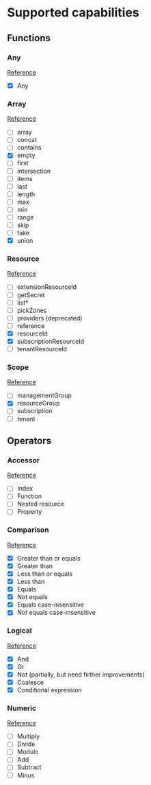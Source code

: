 # Supported capabilities

## Functions

### Any

[Reference](https://docs.microsoft.com/en-us/azure/azure-resource-manager/bicep/bicep-functions-any)

- [x] Any

### Array

[Reference](https://docs.microsoft.com/en-us/azure/azure-resource-manager/bicep/bicep-functions-array)

- [ ] array
- [ ] concat
- [ ] contains
- [x] empty
- [ ] first
- [ ] intersection
- [ ] items
- [ ] last
- [ ] length
- [ ] max
- [ ] min
- [ ] range
- [ ] skip
- [ ] take
- [x] union

### Resource

[Reference](https://docs.microsoft.com/en-us/azure/azure-resource-manager/bicep/bicep-functions-resource)

- [ ] extensionResourceId
- [ ] getSecret
- [ ] list*
- [ ] pickZones
- [ ] providers (deprecated)
- [ ] reference
- [x] resourceId
- [x] subscriptionResourceId
- [ ] tenantResourceId

### Scope

[Reference](https://docs.microsoft.com/en-us/azure/azure-resource-manager/bicep/bicep-functions-scope)

- [ ] managementGroup
- [x] resourceGroup
- [ ] subscription
- [ ] tenant

## Operators

### Accessor

[Reference](https://docs.microsoft.com/en-us/azure/azure-resource-manager/bicep/operators-access)

- [ ] Index
- [ ] Function
- [ ] Nested resource
- [ ] Property

### Comparison

[Reference](https://docs.microsoft.com/en-us/azure/azure-resource-manager/bicep/operators-comparison)

- [x] Greater than or equals
- [x] Greater than
- [x] Less than or equals
- [x] Less than
- [x] Equals
- [x] Not equals
- [x] Equals case-insensitive
- [x] Not equals case-insensitive

### Logical

[Reference](https://docs.microsoft.com/en-us/azure/azure-resource-manager/bicep/operators-logical)

- [x] And
- [x] Or
- [x] Not (partially, but need firther improvements)
- [x] Coalesce
- [x] Conditional expression

### Numeric

[Reference](https://docs.microsoft.com/en-us/azure/azure-resource-manager/bicep/operators-numeric)

- [ ] Multiply
- [ ] Divide
- [ ] Modulo
- [ ] Add
- [ ] Subtract
- [ ] Minus
